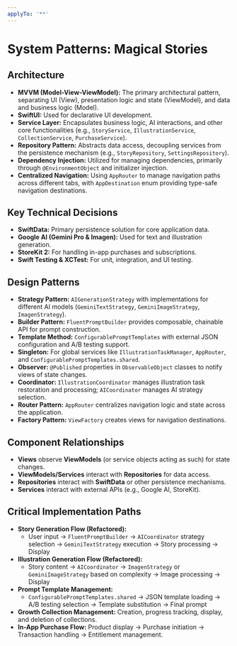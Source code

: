 ```yaml
---
applyTo: '**'
---
```


# System Patterns: Magical Stories

## Architecture
- **MVVM (Model-View-ViewModel):** The primary architectural pattern, separating UI (View), presentation logic and state (ViewModel), and data and business logic (Model).
- **SwiftUI:** Used for declarative UI development.
- **Service Layer:** Encapsulates business logic, AI interactions, and other core functionalities (e.g., `StoryService`, `IllustrationService`, `CollectionService`, `PurchaseService`).
- **Repository Pattern:** Abstracts data access, decoupling services from the persistence mechanism (e.g., `StoryRepository`, `SettingsRepository`).
- **Dependency Injection:** Utilized for managing dependencies, primarily through `@EnvironmentObject` and initializer injection.
- **Centralized Navigation:** Using `AppRouter` to manage navigation paths across different tabs, with `AppDestination` enum providing type-safe navigation destinations.

## Key Technical Decisions
- **SwiftData:** Primary persistence solution for core application data.
- **Google AI (Gemini Pro & Imagen):** Used for text and illustration generation.
- **StoreKit 2:** For handling in-app purchases and subscriptions.
- **Swift Testing & XCTest:** For unit, integration, and UI testing.

## Design Patterns
- **Strategy Pattern:** `AIGenerationStrategy` with implementations for different AI models (`GeminiTextStrategy`, `GeminiImageStrategy`, `ImagenStrategy`).
- **Builder Pattern:** `FluentPromptBuilder` provides composable, chainable API for prompt construction.
- **Template Method:** `ConfigurablePromptTemplates` with external JSON configuration and A/B testing support.
- **Singleton:** For global services like `IllustrationTaskManager`, `AppRouter`, and `ConfigurablePromptTemplates.shared`.
- **Observer:** `@Published` properties in `ObservableObject` classes to notify views of state changes.
- **Coordinator:** `IllustrationCoordinator` manages illustration task restoration and processing; `AICoordinator` manages AI strategy selection.
- **Router Pattern:** `AppRouter` centralizes navigation logic and state across the application.
- **Factory Pattern:** `ViewFactory` creates views for navigation destinations.

## Component Relationships
- **Views** observe **ViewModels** (or service objects acting as such) for state changes.
- **ViewModels/Services** interact with **Repositories** for data access.
- **Repositories** interact with **SwiftData** or other persistence mechanisms.
- **Services** interact with external APIs (e.g., Google AI, StoreKit).

## Critical Implementation Paths
- **Story Generation Flow (Refactored):** 
  - User input -> `FluentPromptBuilder` -> `AICoordinator` strategy selection -> `GeminiTextStrategy` execution -> Story processing -> Display
- **Illustration Generation Flow (Refactored):**
  - Story content -> `AICoordinator` -> `ImagenStrategy` or `GeminiImageStrategy` based on complexity -> Image processing -> Display
- **Prompt Template Management:**
  - `ConfigurablePromptTemplates.shared` -> JSON template loading -> A/B testing selection -> Template substitution -> Final prompt
- **Growth Collection Management:** Creation, progress tracking, display, and deletion of collections.
- **In-App Purchase Flow:** Product display -> Purchase initiation -> Transaction handling -> Entitlement management.
